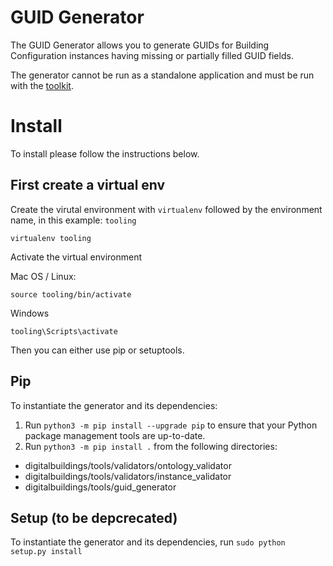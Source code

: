 # GUID Generator

The GUID Generator allows you to generate GUIDs for Building Configuration
instances having missing or partially filled GUID fields.

The generator cannot be run as a standalone application and must be run with the
[toolkit](../toolkit.py).


# Install

To install please follow the instructions below.

## First create a virtual env

Create the virutal environment with `virtualenv` followed by the environment name, in this example: `tooling`

```
virtualenv tooling
```


Activate the virtual environment

Mac OS / Linux:
```
source tooling/bin/activate
```

Windows
```
tooling\Scripts\activate
```


Then you can either use pip or setuptools.

## Pip

To instantiate the generator and its dependencies:
1. Run `python3 -m pip install --upgrade pip` to ensure that your Python package management tools are up-to-date.
2. Run `python3 -m pip install .` from the following directories:
* digitalbuildings/tools/validators/ontology_validator
* digitalbuildings/tools/validators/instance_validator
* digitalbuildings/tools/guid_generator



## Setup (to be depcrecated)

To instantiate the generator and its dependencies, run
`sudo python setup.py install`



